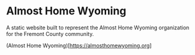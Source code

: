 # Almost Home Wyoming

A static website built to represent the Almost Home Wyoming organization for the Fremont County community.

(Almost Home Wyoming)[https://almosthomewyoming.org]
